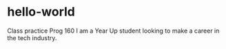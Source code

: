 # hello-world
Class practice Prog 160
I am a Year Up student looking to make a career in the tech industry. 
